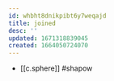 ```yaml
---
id: whbht8dnikpibt6y7weqajd
title: joined
desc: ''
updated: 1671318839045
created: 1664050724070
---
```

- [[c.sphere]] #shapow
